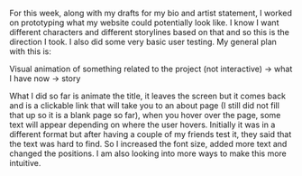 For this week, along with my drafts for my bio and artist statement, I worked on prototyping what my website could potentially look like. I know I want different characters and different storylines based on that and so this is the direction I took. I also did some very basic user testing. 
My general plan with this is: </br>

Visual animation of something related to the project (not interactive) → what I have now → story </br>

What I did so far is animate the title, it leaves the screen but it comes back and is a clickable link that will take you to an about page (I still did not fill that up so it is a blank page so far), when you hover over the page, some text will appear depending on where the user hovers. Initially it was in a different format but after having a couple of my friends test it, they said that the text was hard to find. So I increased the font size, added more text and changed the positions. I am also looking into more ways to make this more intuitive. 
